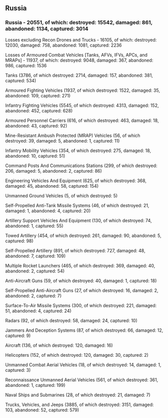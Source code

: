 
 
 ## Russia
 
 ### Russia - 20551, of which: destroyed: 15542, damaged: 861, abandoned: 1134, captured: 3014

 Losses excluding Recon Drones and Trucks - 16105, of which: destroyed: 12030, damaged: 758, abandoned: 1081, captured: 2236

 Losses of Armoured Combat Vehicles [Tanks, AFVs, IFVs, APCs, and MRAPs] - 11937, of which: destroyed: 9048, damaged: 367, abandoned: 986, captured: 1536

 

 

 Tanks (3786, of which destroyed: 2714, damaged: 157, abandoned: 381, captured: 534)

 Armoured Fighting Vehicles (1937, of which destroyed: 1522, damaged: 35, abandoned: 109, captured: 271)

 Infantry Fighting Vehicles (5545, of which destroyed: 4313, damaged: 152, abandoned: 452, captured: 628)

 Armoured Personnel Carriers (616, of which destroyed: 463, damaged: 18, abandoned: 43, captured: 92)

 Mine-Resistant Ambush Protected (MRAP) Vehicles (56, of which destroyed: 39, damaged: 5, abandoned: 1, captured: 11)

 Infantry Mobility Vehicles (354, of which destroyed: 275, damaged: 18, abandoned: 10, captured: 51)

 Command Posts And Communications Stations (299, of which destroyed: 206, damaged: 5, abandoned: 2, captured: 86)

 Engineering Vehicles And Equipment (625, of which destroyed: 368, damaged: 45, abandoned: 58, captured: 154)

 Unmanned Ground Vehicles (5, of which destroyed: 5)

 Self-Propelled Anti-Tank Missile Systems (46, of which destroyed: 21, damaged: 1, abandoned: 4, captured: 20)

 Artillery Support Vehicles And Equipment (130, of which destroyed: 74, abandoned: 1, captured: 55)

 Towed Artillery (454, of which destroyed: 261, damaged: 90, abandoned: 5, captured: 98)

 Self-Propelled Artillery (891, of which destroyed: 727, damaged: 48, abandoned: 7, captured: 109)

 Multiple Rocket Launchers (465, of which destroyed: 369, damaged: 40, abandoned: 2, captured: 54)

 Anti-Aircraft Guns (59, of which destroyed: 40, damaged: 1, captured: 18)

 Self-Propelled Anti-Aircraft Guns (27, of which destroyed: 16, damaged: 2, abandoned: 2, captured: 7)

 Surface-To-Air Missile Systems (300, of which destroyed: 221, damaged: 51, abandoned: 4, captured: 24)

 Radars (92, of which destroyed: 58, damaged: 24, captured: 10)

 Jammers And Deception Systems (87, of which destroyed: 66, damaged: 12, captured: 9)

 Aircraft (136, of which destroyed: 120, damaged: 16)

 Helicopters (152, of which destroyed: 120, damaged: 30, captured: 2)

 Unmanned Combat Aerial Vehicles (18, of which destroyed: 14, damaged: 1, captured: 3)

 Reconnaissance Unmanned Aerial Vehicles (561, of which destroyed: 361, abandoned: 1, captured: 199)

 Naval Ships and Submarines (28, of which destroyed: 21, damaged: 7)

 Trucks, Vehicles, and Jeeps (3885, of which destroyed: 3151, damaged: 103, abandoned: 52, captured: 579)

